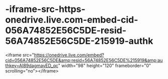 # -iframe-src-https-onedrive.live.com-embed-cid-056A74852E56C5DE-resid-56A74852E56C5DE-215919-authk
&lt;iframe src="https://onedrive.live.com/embed?cid=056A74852E56C5DE&amp;resid=56A74852E56C5DE%215919&amp;authkey=AI89dagmayED_qc" width="98" height="120" frameborder="0" scrolling="no">&lt;/iframe>
